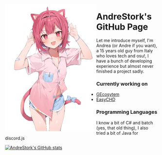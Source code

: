 <a href="https://twitter.com/hanamori59ya/status/1543735761354125312"><img align="left" src="waifu.png" alt="A cute Waifu, illust by @hanamori59ya"  width="300px"></a>

# AndreStork's GitHub Page
Let me introduce myself, I'm Andrea (or Andre if you want), a 15 years old guy from Italy who loves tech and osu!, I have a bunch of developing experience but almost never finished a project sadly.

### Currently working on
* [GEcosytem](https://gecosystem.cf/)
* [EasyCHD](https://github.com/AndreStork/EasyCHD)

### Programming Languages
I know a bit of C# and batch (yes, that old thing), I also tried a bit of Java for discord.js

[![AndreStork's GitHub stats](https://github-readme-stats.vercel.app/api?username=AndreStork&theme=dark)](https://github.com/anuraghazra/github-readme-stats)
